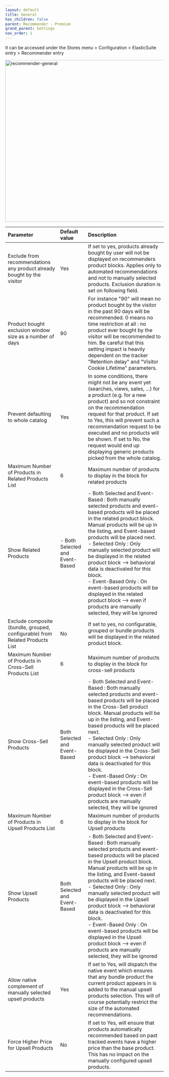 ```yaml
---
layout: default
title: General
has_children: false
parent: Recommender - Premium
grand_parent: Settings
nav_order: 1
---
```


It can be accessed under the Stores menu > Configuration > ElasticSuite entry > Recommender entry

<img width="514" alt="recommender-general" src="https://user-images.githubusercontent.com/98949123/156156551-a51cf777-31de-4d0a-913c-3fc2666685b0.PNG">

| Parameter    | Default value | Description |
|:-------------|:------------------|:------|
|Exclude from recommendations any product already bought by the visitor|Yes|If set to yes, products already bought by user will not be displayed on recommenders product blocks. Applies only to automated recommendations and not to manually selected products. Exclusion duration is set on following field.|
|Product bought exclusion window size as a number of days|90|For instance "90" will mean no product bought by the visitor in the past 90 days will be recommended. 0 means no time restriction at all : no product ever bought by the visitor will be recommended to him. Be careful that this setting impact is heavily dependent on the tracker "Retention delay" and "Visitor Cookie Lifetime" parameters.|
|Prevent defaulting to whole catalog|Yes|In some conditions, there might not be any event yet (searches, views, sales, ...) for a product (e.g. for a new product) and so not constraint on the recommendation request for that product. If set to Yes, this will prevent such a recommendation request to be executed and no products will be shown. If set to No, the request would end up displaying generic products picked from the whole catalog.|
|Maximum Number of Products in Related Products List|6|Maximum number of products to display in the block for related products|
|Show Related Products|- Both Selected and Event-Based|- Both Selected and Event-Based : Both manually selected products and event-based products will be placed in the related product block. Manual products will be up in the listing, and Event-based products will be placed next. <br/> - Selected Only : Only manually selected product will be displayed in the related product block --> behavioral data is deactivated for this block.<br/>- Event-Based Only : On event-based products will be displayed in the related product block --> even if products are manually selected, they will be ignored|
|Exclude composite (bundle, grouped, configurable) from Related Products List|No|If set to yes, no configurable, grouped or bundle products will be displayed in the related product block.|
|Maximum Number of Products in Cross-Sell Products List|6|Maximum number of products to display in the block for cross-sell products|
|Show Cross-Sell Products|Both Selected and Event-Based|- Both Selected and Event-Based : Both manually selected products and event-based products will be placed in the Cross-Sell product block. Manual products will be up in the listing, and Event-based products will be placed next. <br/> - Selected Only : Only manually selected product will be displayed in the Cross-Sell product block --> behavioral data is deactivated for this block.<br/>- Event-Based Only : On event-based products will be displayed in the Cross-Sell product block --> even if products are manually selected, they will be ignored|
|Maximum Number of Products in Upsell Products List|6|Maximum number of products to display in the block for Upsell products|
|Show Upsell Products|Both Selected and Event-Based|- Both Selected and Event-Based : Both manually selected products and event-based products will be placed in the Upsell product block. Manual products will be up in the listing, and Event-based products will be placed next. <br/> - Selected Only : Only manually selected product will be displayed in the Upsell product block --> behavioral data is deactivated for this block.<br/>- Event-Based Only : On event-based products will be displayed in the Upsell product block --> even if products are manually selected, they will be ignored|
|Allow native complement of manually selected upsell products|Yes|If set to Yes, will dispatch the native event which ensures that any bundle product the current product appears in is added to the manual upsell products selection. This will of course potentially restrict the size of the automated recommendations.|
|Force Higher Price for Upsell Products|No|If set to Yes, will ensure that products automatically recommended based on past tracked events have a higher price than the base product. This has no impact on the manually configured upsell products.|




